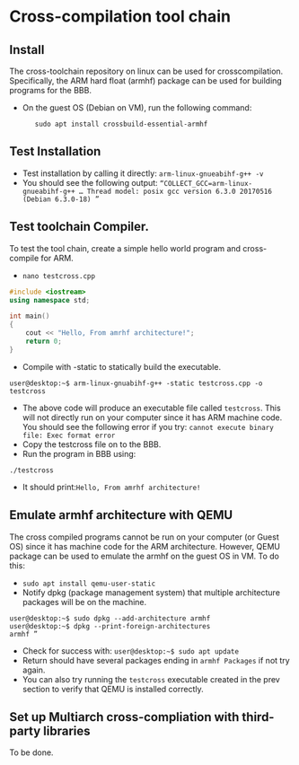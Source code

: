# Cross-compilation tool chain

## Install

The cross-toolchain repository on linux can be used for crosscompilation. Specifically, the ARM hard float (armhf) package can be used for building programs for the BBB.

- On the guest OS (Debian on VM), run the following command:
  ```apt-cache search cross-build-essential
     sudo apt install crossbuild-essential-armhf
  ```

## Test Installation

- Test installation by calling it directly: `arm-linux-gnueabihf-g++ -v`
- You should see the following output: `“COLLECT_GCC=arm-linux-gnueabihf-g++ … Thread model: posix gcc version 6.3.0 20170516 (Debian 6.3.0-18) ”`

## Test toolchain Compiler.

To test the tool chain, create a simple hello world program and cross-compile for ARM.

- `nano testcross.cpp`

```cpp
#include <iostream>
using namespace std;

int main()
{
    cout << "Hello, From amrhf architecture!";
    return 0;
}
```

- Compile with -static to statically build the executable.

```linux
user@desktop:~$ arm-linux-gnuabihf-g++ -static testcross.cpp -o testcross
```

- The above code will produce an executable file called `testcross`. This will not directly run on your computer since it has ARM machine code. You should see the following error if you try: `cannot execute binary file: Exec format error`
- Copy the testcross file on to the BBB.
- Run the program in BBB using:

```linux
./testcross
```

- It should print:`Hello, From amrhf architecture!`

## Emulate armhf architecture with QEMU

The cross compiled programs cannot be run on your computer (or Guest OS) since it has machine code for the ARM architecture. However, QEMU package can be used to emulate the armhf on the guest OS in VM. To do this:

- `sudo apt install qemu-user-static`
- Notify dpkg (package management system) that multiple architecture packages will be on the machine.

```linux
user@desktop:~$ sudo dpkg --add-architecture armhf
user@desktop:~$ dpkg --print-foreign-architectures
armhf ”
```

- Check for success with: `user@desktop:~$ sudo apt update`
- Return should have several packages ending in `armhf Packages` if not try again.
- You can also try running the `testcross` executable created in the prev section to verify that QEMU is installed correctly.

## Set up Multiarch cross-compliation with third-party libraries

To be done.
